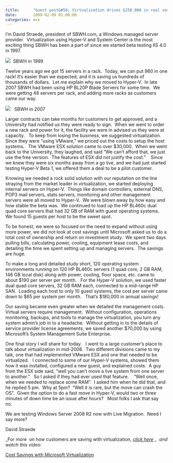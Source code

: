 ```yaml
---
title:      "Guest post&#58; Virtualization drives $250,000 in real savings"
date:       2009-02-09 01:00:00
categories: esx
---
```

I’m David Straede, president of SBWH.com, a Windows managed server provider.  Virtualization using Hyper-V and System Center is the most exciting thing SBWH has been a part of since we started beta testing IIS 4.0 in 1997. 

![](https://msdnshared.blob.core.windows.net/media/TNBlogsFS/prod.evol.blogs.technet.com/telligent.evolution.components.attachments/13/5434/00/00/03/19/92/87/SBWH97.JPG)  SBWH in 1999

Twelve years ago we got 15 servers in a rack.  Today, we can put 960 in one rack! It’s easier than we expected, and it is saving us hundreds of thousands of dollars.  Let me explain why we moved to Hyper-V.  In late 2007 SBWH had been using HP BL20P Blade Servers for some time.  We were getting 48 servers per rack, and adding more racks as customers came our way.

![](https://msdnshared.blob.core.windows.net/media/TNBlogsFS/prod.evol.blogs.technet.com/telligent.evolution.components.attachments/13/5434/00/00/03/19/92/88/SBWH09.JPG)   SBWH in 2007

Larger contracts can take months for customers to get approved, and a University had notified us they were ready to sign.  When we went to order a new rack and power for it, the facility we were in advised us they were at capacity.   To keep from losing the business, we suggested virtualization.  Since they were “using VMware," we priced out the costs to setup the host systems.   The VMware ESX solution came to over $30,000.  When we went back to the University, they laughed, and said “We can’t afford that, we just use the free version.  The features of ESX did not justify the cost.”    Since we knew they were six months away from a go live, and we had just started testing Hyper-V Beta 1, we offered them a deal to be a pilot customer. 

Knowing we needed a rock solid solution with our reputation on the line straying from the market leader in virtualization, we started deploying internal servers on Hyper-V.  Things like domain controllers, external DNS, POP3 mail servers, stats servers, monitoring and other management servers were all moved to Hyper-V.  We were blown away by how easy and how stable the beta was.  We continued to load up the HP BL460c dual quad core servers that had 32 GB of RAM with guest operating systems.   We found 15 guests per host to be the sweet spot. 

To be honest, we were so focused on the need to expand without using more power, we did not look at cost savings until Microsoft asked us to do a total cost of ownership and return on investment study.  We spent two days pulling bills, calculating power, cooling, equipment lease costs, and detailing the time we spent setting up and managing servers.  The savings are huge.  

To make a long and detailed study short, 120 operating system environments running on 120 HP BL460c servers (1 quad core, 2 GB RAM, 146 GB local disk) along with power, cooling, floor space, etc. came to about $190 per server per month.   For the Hyper-V solution, we used faster dual quad core servers, 32 GB RAM each, connected to a mid-range HP SAN.  Loading each host to only 10 guest systems, the cost per server came down to $65 per system per month.   That’s $180,000 in annual savings!

Our saving became even greater when we detailed the management costs.   Virtual servers require management.  Without configuration, operations monitoring, backups, and tools to manage the virtualization, you turn any system admin’s job in to a headache.  Without getting in to the details of service provider license agreements, we saved another $70,000 by using Microsoft’s System Management Suite Enterprise. 

One final story I will share for today.   I went to a large customer’s place to talk about virtualization in mid-2008.  Two different divisions came to my talk, one that had implemented VMware ESX and one that needed to be virtualized.   I connected to some of our Hyper-V systems, showed them how it was installed, configured a new guest, and explained costs.  A guy from the ESX side said, “well you can’t move a live system from one server to another.”   So I asked if they had ever used that feature.    “Well once, when we needed to replace some RAM”.  I asked him when he did that, and he replied 5 pm.  Why at 5pm?  “Well it is rare, but the move can crash the OS”.  Given the option to do a fast move in Hyper-V, would two or three minutes of down time be an issue after hours?   Most folks I ask that say no. 

We are testing Windows Server 2008 R2 now with Live Migration.  Need I say more? 

David Straede

_For more  on how customers are saving with virtualization, _[_click here_](http://www.prnewswire.com/mnr/microsoft/36562/) _  and watch this video_:

  
[Cost Savings with Microsoft Virtualization](http://www.microsoft.com/video/en/us/details/47304891-46fa-4763-95f4-65329870b7b7?vp_evt=eref&vp_video=Cost+Savings+with+Microsoft+Virtualization)

